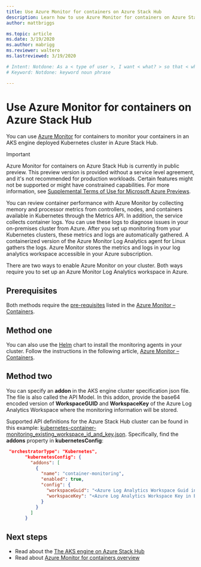 ```yaml
---
title: Use Azure Monitor for containers on Azure Stack Hub 
description: Learn how to use Azure Monitor for containers on Azure Stack Hub.
author: mattbriggs

ms.topic: article
ms.date: 3/19/2020
ms.author: mabrigg
ms.reviewer: waltero
ms.lastreviewed: 3/19/2020

# Intent: Notdone: As a < type of user >, I want < what? > so that < why? >
# Keyword: Notdone: keyword noun phrase

---
```



# Use Azure Monitor for containers on Azure Stack Hub

You can use [Azure Monitor](/azure/azure-monitor/) for containers to monitor your containers in an AKS engine deployed Kubernetes cluster in Azure Stack Hub. 

> [!IMPORTANT]
> Azure Monitor for containers on Azure Stack Hub is currently in public preview.
> This preview version is provided without a service level agreement, and it's not recommended for production workloads. Certain features might not be supported or might have constrained capabilities. 
> For more information, see [Supplemental Terms of Use for Microsoft Azure Previews](https://azure.microsoft.com/support/legal/preview-supplemental-terms/).

You can review container performance with Azure Monitor by collecting memory and processor metrics from controllers, nodes, and containers available in Kubernetes through the Metrics API. In addition, the service collects container logs. You can use these logs to diagnose issues in your on-premises cluster from Azure. After you set up monitoring from your Kubernetes clusters, these metrics and logs are automatically gathered. A containerized version of the Azure Monitor Log Analytics agent for Linux gathers the logs. Azure Monitor stores the metrics and logs in your log analytics workspace accessible in your Azure subscription.

There are two ways to enable Azure Monitor on your cluster. Both ways require you to set up an Azure Monitor Log Analytics workspace in Azure.

## Prerequisites

Both methods require the [pre-requisites](https://github.com/Helm/charts/tree/master/incubator/azuremonitor-containers#pre-requisites) listed in the [Azure Monitor – Containers](https://github.com/Helm/charts/tree/master/incubator/azuremonitor-containers).

## Method one

You can also use the [Helm](https://helm.sh/) chart to install the monitoring agents in your cluster. Follow the instructions in the following article, [Azure Monitor – Containers](https://github.com/Helm/charts/tree/master/incubator/azuremonitor-containers).

## Method two

You can specify an **addon** in the AKS engine cluster specification json file. The file is also called the API Model. In this addon, provide the base64 encoded version of **WorkspaceGUID** and **WorkspaceKey** of the Azure Log Analytics Workspace where the monitoring information will be stored.

Supported API definitions for the Azure Stack Hub cluster can be found in this example: [kubernetes-container-monitoring_existing_workspace_id_and_key.json](https://github.com/Azure/aks-engine/blob/master/examples/addons/container-monitoring/kubernetes-container-monitoring_existing_workspace_id_and_key.json). Specifically, find the **addons** property in **kubernetesConfig**:

```JSON  
 "orchestratorType": "Kubernetes",
       "kubernetesConfig": {
         "addons": [
           {
             "name": "container-monitoring",
             "enabled": true,
             "config": {
               "workspaceGuid": "<Azure Log Analytics Workspace Guid in Base-64 encoded>",
               "workspaceKey": "<Azure Log Analytics Workspace Key in Base-64 encoded>"
             }
           }
         ]
       }
```

## Next steps

- Read about the [The AKS engine on Azure Stack Hub](azure-stack-kubernetes-aks-engine-overview.md)  
- Read about [Azure Monitor for containers overview](/azure/azure-monitor/insights/container-insights-overview)
